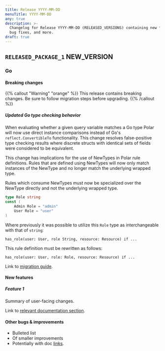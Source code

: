 ```yaml
---
title: Release YYYY-MM-DD
menuTitle: YYYY-MM-DD
any: true
description: >-
  Changelog for Release YYYY-MM-DD (RELEASED_VERSIONS) containing new features,
  bug fixes, and more.
draft: true
---
```


## `RELEASED_PACKAGE_1` NEW_VERSION

### Go

#### Breaking changes

{{% callout "Warning" "orange" %}}
  This release contains breaking changes. Be sure to follow migration steps
  before upgrading.
{{% /callout %}}

##### Updated Go type checking behavior

When evaluating whether a given query variable matches a Go type Polar will now use direct instance comparisons instead of Go's `reflect.ConvertibleTo` functionality. This change resolves false-positive type checking results where discrete structs with identical sets of fields were considered to be equivalent.

This change has implications for the use of NewTypes in Polar rule definitions. Rules that are defined using NewTypes will now only match instances of the NewType and no longer match the underlying wrapped type.

Rules which consume NewTypes must now be specialized over the NewType directly and not the underlying wrapped type.

```go
type Role string
const (
    Admin Role = "admin"
    User Role = "user"
)
```

Where previously it was possible to utilize this `Role` type as interchangeable with that of `string`:
```polar
has_role(user: User, role String, resource: Resource) if ...
```

This rule definition must be rewritten as follows:

```polar
has_role(user: User, role: Role, resource: Resource) if ...
```

Link to [migration guide]().

#### New features

##### Feature 1

Summary of user-facing changes.

Link to [relevant documentation section]().

#### Other bugs & improvements

- Bulleted list
- Of smaller improvements
- Potentially with doc [links]().
